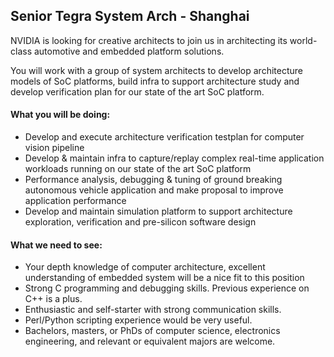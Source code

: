 ## Senior Tegra System Arch - Shanghai


NVIDIA is looking for creative architects to join us in architecting its world-class automotive and embedded platform solutions.

You will work with a group of system architects to develop architecture models of SoC platforms, build infra to support architecture study and develop verification plan for our state of the art SoC platform.


#### What you will be doing:
- Develop and execute architecture verification testplan for computer vision pipeline
- Develop & maintain infra to capture/replay complex real-time application workloads running on our state of the art SoC platform
- Performance analysis, debugging & tuning of ground breaking autonomous vehicle application and make proposal to improve application performance
- Develop and maintain simulation platform to support architecture exploration, verification and pre-silicon software design


#### What we need to see:
- Your depth knowledge of computer architecture, excellent understanding of embedded system will be a nice fit to this position
- Strong C programming and debugging skills. Previous experience on C++ is a plus.
- Enthusiastic and self-starter with strong communication skills.
- Perl/Python scripting experience would be very useful.
- Bachelors, masters, or PhDs of computer science, electronics engineering, and relevant or equivalent majors are welcome.

